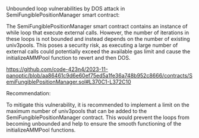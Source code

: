 Unbounded loop vulnerabilities by DOS attack in SemiFungiblePositionManager smart contract:

The SemiFungiblePositionManager smart contract contains an instance of while loop that execute external calls. However, the number of iterations in these loops is not bounded and instead depends on the number of existing univ3pools. This poses a security risk, as executing a large number of external calls could potentially exceed the available gas limit and cause the initializeAMMPool function to revert and then DOS.

https://github.com/code-423n4/2023-11-panoptic/blob/aa86461c9d6e60ef75ed5a1fe36a748b952c8666/contracts/SemiFungiblePositionManager.sol#L370C1-L372C10

Recommendation:

To mitigate this vulnerability, it is recommended to implement a limit on the maximum number of univ3pools that can be added to the SemiFungiblePositionManager contract. This would prevent the loops from becoming unbounded and help to ensure the smooth functioning of the initializeAMMPool functions.